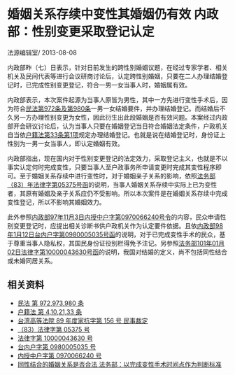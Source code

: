 # 婚姻关系存续中变性其婚姻仍有效  内政部：性别变更采取登记认定

法源编辑室/ 2013-08-08

内政部昨（七）日表示，针对日前发生的跨性别婚姻议题，在经过专家学者、相关机关及民间代表等进行会议研商讨论后，认定跨性别婚姻，只要在二人办理结婚登记时，已完成性别变更登记，符合一男一女当事人时，婚姻属有效。

内政部表示，本次案件起源为当事人原皆为男性，其中一方先进行变性手术后，因为符合[民法第972条及第980条](https://db.lawbank.com.tw/FLAW/FLAWQRY03.aspx?lno=972%2c980&lsid=FL001351)一男一女结婚要件，并办理结婚登记。而结婚后不久另一方办理性别变更为女性，因此衍生出此段婚姻是否有效问题。本案经过内政部开会研议讨论后，认为当事人只要在婚姻登记当日符合婚姻法定条件，户政机关自当依[户籍法第33条第1项](https://db.lawbank.com.tw/FLAW/FLAWQRY03.aspx?lno=33&lsid=FL002320)规定办理结婚登记。也就是说在结婚登记时，身份证上性别为一男一女当事人，即认定婚姻有效。

内政部指出，现在国内对于性别变更登记的法定效力，采取登记主义，也就是不以事实认定何时完成变性，只要当事人至户政事务所申请变更时完成其变性程序即可。至于婚姻关系存续中进行变性时，对于婚姻亲子关系的影响，依照[法务部（83）年法律字第05375号函](https://db.lawbank.com.tw/FINT/FINTQRY04.aspx?type=E&no=I00100%2c%ef%bc%8883%ef%bc%89%e6%b3%95%e5%be%8b%2c05375%2c19940317)的说明，当事人婚姻关系存续中实际上已为变性者，其原有婚姻及亲子关系应仍不受影响。所以本次案件是在婚姻关系存续中完成变性登记，所以不影响其婚姻效力。

此外参照[内政部97年11月3日内授中户字第0970066240号令](https://db.lawbank.com.tw/FINT/FINTQRY04.aspx?type=E&no=D00300%2c%e5%85%a7%e6%8e%88%e4%b8%ad%e6%88%b6%2c0970066240%2c20081103)的内容，民众申请性别变更登记时，应提出相关诊断书供户政机关作为认定要件依据。且依[内政部98年1月12日台内户字第0980005035号函](https://db.lawbank.com.tw/FINT/FINTQRY04.aspx?type=E&no=D00300%2c%e5%8f%b0%e5%85%a7%e6%88%b6%2c0980005035%2c20090112)的说明，对于已完成变性手术的民众，基于尊重当事人隐私权，其国民身份证役别栏得免予注记。另参照[法务部101年01月02日法律字第10000043630号函](https://db.lawbank.com.tw/FINT/FINTQRY04.aspx?type=E&no=I00100%2c%e6%b3%95%e5%be%8b%2c10000043630%2c20120102)的说明，我国对结婚的定义，尚不包括同性结合或未婚同居关系。

## 相关资料

- [民法 第 972,973,980 条](https://db.lawbank.com.tw/FLAW/FLAWQRY03.aspx?lno=972%2c973%2c980&lsid=FL001351)
- [户籍法 第 4,10,21,33 条](https://db.lawbank.com.tw/FLAW/FLAWQRY03.aspx?lno=4%2c10%2c21%2c33&lsid=FL002320)
- [台湾高等法院 89 年度家抗字第 156 号 民事裁定](https://db.lawbank.com.tw/FINT/FINTQRY04.aspx?id=J%2cG%2c89%2c%e5%ae%b6%e6%8a%97%2c156%2c001)
- [（83）法律字第 05375 号](https://db.lawbank.com.tw/FINT/FINTQRY04.aspx?type=E&no=I00100%2c%ef%bc%8883%ef%bc%89%e6%b3%95%e5%be%8b%2c05375%2c19940317)
- [法律字第 10000043630 号](https://db.lawbank.com.tw/FINT/FINTQRY04.aspx?type=E&no=I00100%2c%e6%b3%95%e5%be%8b%2c10000043630%2c20120102)
- [台内户字第 0980005035 号](https://db.lawbank.com.tw/FINT/FINTQRY04.aspx?type=E&no=D00300%2c%e5%8f%b0%e5%85%a7%e6%88%b6%2c0980005035%2c20090112)
- [内授中户字第 0970066240 号](https://db.lawbank.com.tw/FINT/FINTQRY04.aspx?type=E&no=D00300%2c%e5%85%a7%e6%8e%88%e4%b8%ad%e6%88%b6%2c0970066240%2c20081103)
- [同性结合的婚姻关系是否合法 法务部：以完成变性手术时间点作为判断标准](NewsContent.aspx?nid=112271.00)
